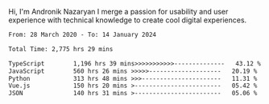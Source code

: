 Hi, I'm Andronik Nazaryan
I merge a passion for usability and user experience with technical knowledge to create cool digital experiences.


<!--START_SECTION:waka-->

```txt
From: 28 March 2020 - To: 14 January 2024

Total Time: 2,775 hrs 29 mins

TypeScript        1,196 hrs 39 mins>>>>>>>>>>>--------------   43.12 %
JavaScript        560 hrs 26 mins >>>>>--------------------   20.19 %
Python            313 hrs 48 mins >>>----------------------   11.31 %
Vue.js            150 hrs 20 mins >------------------------   05.42 %
JSON              140 hrs 31 mins >------------------------   05.06 %
```

<!--END_SECTION:waka-->
